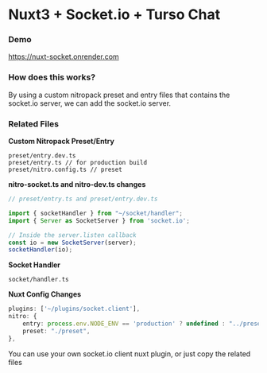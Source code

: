 # Nuxt3 + Socket.io + Turso Chat

### Demo
https://nuxt-socket.onrender.com

### How does this works?
By using a custom nitropack preset and entry files that contains the socket.io server, we can add the socket.io server.
### Related Files

**Custom Nitropack Preset/Entry**
```
preset/entry.dev.ts
preset/entry.ts // for production build
preset/nitro.config.ts // preset

```
**nitro-socket.ts and nitro-dev.ts changes**
```ts
// preset/entry.ts and preset/entry.dev.ts

import { socketHandler } from "~/socket/handler";
import { Server as SocketServer } from 'socket.io';

// Inside the server.listen callback
const io = new SocketServer(server);
socketHandler(io);
```

**Socket Handler**
```
socket/handler.ts
```

**Nuxt Config Changes**
```ts
plugins: ['~/plugins/socket.client'],
nitro: {
    entry: process.env.NODE_ENV == 'production' ? undefined : "../preset/entry.dev",
    preset: "./preset",
},
```

You can use your own socket.io client nuxt plugin, or just copy the related files
